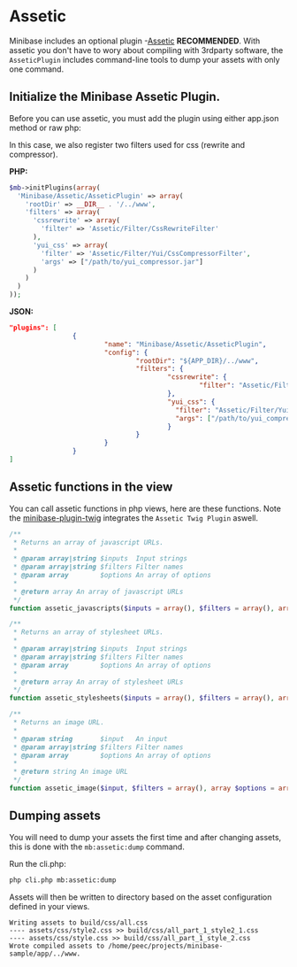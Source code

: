 # Assetic

Minibase includes an optional plugin -[Assetic](https://github.com/kriswallsmith/assetic) **RECOMMENDED**. With assetic you don't have to wory about compiling with 3rdparty software, the `AsseticPlugin` includes command-line tools to dump your assets with only one command.


## Initialize the Minibase Assetic Plugin.

Before you can use assetic, you must add the plugin using either app.json method or raw php:

In this case, we also register two filters used for css (rewrite and compressor).


**PHP:**

```php
$mb->initPlugins(array(
  'Minibase/Assetic/AsseticPlugin' => array(
    'rootDir' => __DIR__ . '/../www',
    'filters' => array(
      'cssrewrite' => array(
        'filter' => 'Assetic/Filter/CssRewriteFilter'
      ),
      'yui_css' => array(
        'filter' => 'Assetic/Filter/Yui/CssCompressorFilter',
        'args' => ["/path/to/yui_compressor.jar"]
      )
    )
  )
));
```

**JSON:**

```json
"plugins": [
                {
                        "name": "Minibase/Assetic/AsseticPlugin",
                        "config": {
                                "rootDir": "${APP_DIR}/../www",
                                "filters": {
                                        "cssrewrite": {
                                                "filter": "Assetic/Filter/CssRewriteFilter"
                                        },
                                        "yui_css": {
                                          "filter": "Assetic/Filter/Yui/CssCompressorFilter",
                                          "args": ["/path/to/yui_compressor.jar"]
                                        }
                                }
                        }
                }
]

```




## Assetic functions in the view

You can call assetic functions in php views, here are these functions. Note the [minibase-plugin-twig](http://github.com/peec/minibase-plugin-twig) integrates the `Assetic Twig Plugin` aswell.


```php
/**
 * Returns an array of javascript URLs.
 *
 * @param array|string $inputs  Input strings
 * @param array|string $filters Filter names
 * @param array        $options An array of options
 *
 * @return array An array of javascript URLs
 */
function assetic_javascripts($inputs = array(), $filters = array(), array $options = array());

/**
 * Returns an array of stylesheet URLs.
 *
 * @param array|string $inputs  Input strings
 * @param array|string $filters Filter names
 * @param array        $options An array of options
 *
 * @return array An array of stylesheet URLs
 */
function assetic_stylesheets($inputs = array(), $filters = array(), array $options = array());

/**
 * Returns an image URL.
 *
 * @param string       $input   An input
 * @param array|string $filters Filter names
 * @param array        $options An array of options
 *
 * @return string An image URL
 */
function assetic_image($input, $filters = array(), array $options = array());

```




## Dumping assets

You will need to dump your assets the first time and after changing assets, this is done with the `mb:assetic:dump` command.

Run the cli.php:

```bash
php cli.php mb:assetic:dump
```

Assets will then be written to directory based on the asset configuration defined in your views.

```
Writing assets to build/css/all.css
---- assets/css/style2.css >> build/css/all_part_1_style2_1.css
---- assets/css/style.css >> build/css/all_part_1_style_2.css
Wrote compiled assets to /home/peec/projects/minibase-sample/app/../www.
```



